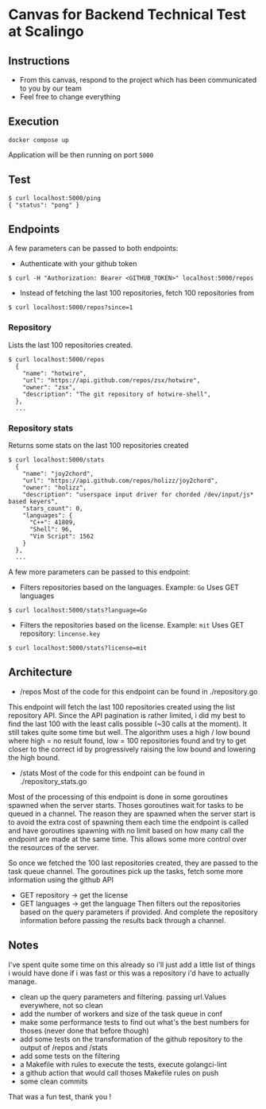 # Canvas for Backend Technical Test at Scalingo

## Instructions

* From this canvas, respond to the project which has been communicated to you by our team
* Feel free to change everything

## Execution

```
docker compose up
```

Application will be then running on port `5000`

## Test

```
$ curl localhost:5000/ping
{ "status": "pong" }
```

## Endpoints

A few parameters can be passed to both endpoints:

* Authenticate with your github token
```
$ curl -H "Authorization: Bearer <GITHUB_TOKEN>" localhost:5000/repos
```

* Instead of fetching the last 100 repositories, fetch 100 repositories from <id>
```
$ curl localhost:5000/repos?since=1
```

### Repository

Lists the last 100 repositories created.
```
$ curl localhost:5000/repos
  {
    "name": "hotwire",
    "url": "https://api.github.com/repos/zsx/hotwire",
    "owner": "zsx",
    "description": "The git repository of hotwire-shell",
  },
  ...
```

### Repository stats

Returns some stats on the last 100 repositories created

```
$ curl localhost:5000/stats
  {
    "name": "joy2chord",
    "url": "https://api.github.com/repos/holizz/joy2chord",
    "owner": "holizz",
    "description": "userspace input driver for chorded /dev/input/js* based keyers",
    "stars_count": 0,
    "languages": {
      "C++": 41809,
      "Shell": 96,
      "Vim Script": 1562
    }
  },
  ...
```

A few more parameters can be passed to this endpoint:

* Filters repositories based on the languages. Example: `Go`
Uses GET languages
```
$ curl localhost:5000/stats?language=Go

```

* Filters the repositories based on the license. Example: `mit`
Uses GET repository: `lincense.key`
```
$ curl localhost:5000/stats?license=mit

```

## Architecture

* /repos
Most of the code for this endpoint can be found in ./repository.go

This endpoint will fetch the last 100 repositories created using the list repository API.
Since the API pagination is rather limited, i did my best to find the last 100 with the least calls possible (~30 calls at the moment).
It still takes quite some time but well.
The algorithm uses a high / low bound where high = no result found, low = 100 repositories found and try to get closer to the correct id
by progressively raising the low bound and lowering the high bound.

* /stats
Most of the code for this endpoint can be found in ./repository_stats.go

Most of the processing of this endpoint is done in some goroutines spawned when the server starts.
Thoses goroutines wait for tasks to be queued in a channel.
The reason they are spawned when the server start is to avoid the extra cost of spawning them each time
the endpoint is called and have goroutines spawning with no limit based on how many call the endpoint
are made at the same time. This allows some more control over the resources of the server.

So once we fetched the 100 last repositories created, they are passed to the task queue channel.
The goroutines pick up the tasks, fetch some more information using the github API
- GET repository -> get the license
- GET languages -> get the language
Then filters out the repositories based on the query parameters if provided.
And complete the repository information before passing the results back through a channel.


## Notes

I've spent quite some time on this already so i'll just add a little list of things i would have done if i was fast or this was a repository i'd have to actually manage.
* clean up the query parameters and filtering. passing url.Values everywhere, not so clean
* add the number of workers and size of the task queue in conf
* make some performance tests to find out what's the best numbers for thoses (never done that before though)
* add some tests on the transformation of the github repository to the output of /repos and /stats
* add some tests on the filtering
* a Makefile with rules to execute the tests, execute golangci-lint
* a github action that would call thoses Makefile rules on push
* some clean commits

That was a fun test, thank you !
